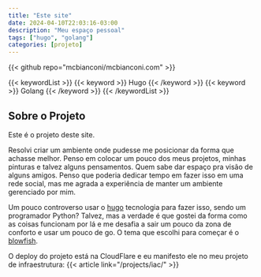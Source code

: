 ```yaml
---
title: "Este site"
date: 2024-04-10T22:03:16-03:00
description: "Meu espaço pessoal"
tags: ["hugo", "golang"]
categories: [projeto]
---
```


{{< github repo="mcbianconi/mcbianconi.com" >}}

{{< keywordList >}}
{{< keyword >}} Hugo {{< /keyword >}}
{{< keyword >}} Golang {{< /keyword >}}
{{< /keywordList >}}

## Sobre o Projeto

Este é o projeto deste site.

Resolvi criar um ambiente onde pudesse me posicionar da forma que achasse melhor. Penso em colocar um pouco dos meus projetos, minhas pinturas e talvez alguns pensamentos. Quem sabe dar espaço pra visão de alguns amigos.
Penso que poderia dedicar tempo em fazer isso em uma rede social, mas me agrada a experiência de manter um ambiente gerenciado por mim.

Um pouco controverso usar o [hugo](https://gohugo.io/) tecnologia para fazer isso, sendo um programador Python? Talvez, mas a verdade é que
gostei da forma como as coisas funcionam por lá e me desafia a sair um pouco da zona de conforto e usar um pouco de go. O tema que escolhi para começar é o [blowfish](https://blowfish.page/).

O deploy do projeto está na CloudFlare e eu manifesto ele no meu projeto de infraestrutura: {{< article link="/projects/iac/" >}}



